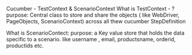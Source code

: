 Cucumber - TestContext & ScenarioContext
What is TestContext - ?
	purpose: Central class to store and share the objects ( like WebDriver, PageObjects, ScenarioContext) across all thew cucumber StepDefinition
	
What is ScenarioContect: 
  	purpose: a Key value store that holds the data specific to a scenario. like username , email, productsname, orderid, productids etc.
  	 